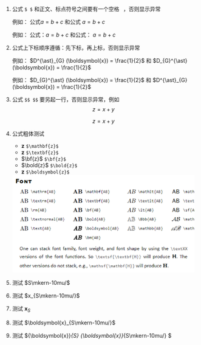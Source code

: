 1. 公式 `$ $` 和正文、标点符号之间要有一个空格 ` `，否则显示异常

   例如： 公式$a = b + c$ 和公式 $a = b + c$

   例如： 公式：$a = b + c$ 和公式： $a = b + c$

2. 公式上下标顺序遵循：先下标，再上标，否则显示异常

   例如： $D^{\ast}_{G} (\boldsymbol{x}) = \frac{1}{2}$ 和 $D_{G}^{\ast} (\boldsymbol{x}) = \frac{1}{2}$ 

   例如： $D_{G}^{\ast} (\boldsymbol{x}) = \frac{1}{2}$ 和 $D^{\ast}_{G} (\boldsymbol{x}) = \frac{1}{2}$

3. 公式 `$$ $$` 要另起一行，否则显示异常，例如 $$ z = x + y $$

   $$z = x + y$$

4. 公式粗体测试 

   - $\mathbf{z}$ `$\mathbf{z}$`
   - $\textbf{z}$ `$\textbf{z}$`
   - $\bf{z}$ `$\bf{z}$`
   - $\bold{z}$ `$\bold{z}$`
   - $\boldsymbol{z}$ `$\boldsymbol{z}$`

   <img src="./assets/math_font.png">

5. 测试 $S\mkern-10mu/$

6. 测试 $x_{S\mkern-10mu/}$

7. 测试 $\boldsymbol{x}_{S}$

8. 测试 $\boldsymbol{x}_{S\mkern-10mu/}$

9. 测试 ${\boldsymbol{x}}_{S} {\boldsymbol{x}}_{S\mkern-10mu/} $

